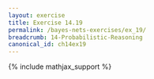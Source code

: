 ```yaml
---
layout: exercise
title: Exercise 14.19
permalink: /bayes-nets-exercises/ex_19/
breadcrumb: 14-Probabilistic-Reasoning
canonical_id: ch14ex19
---
```


{% include mathjax_support %}
